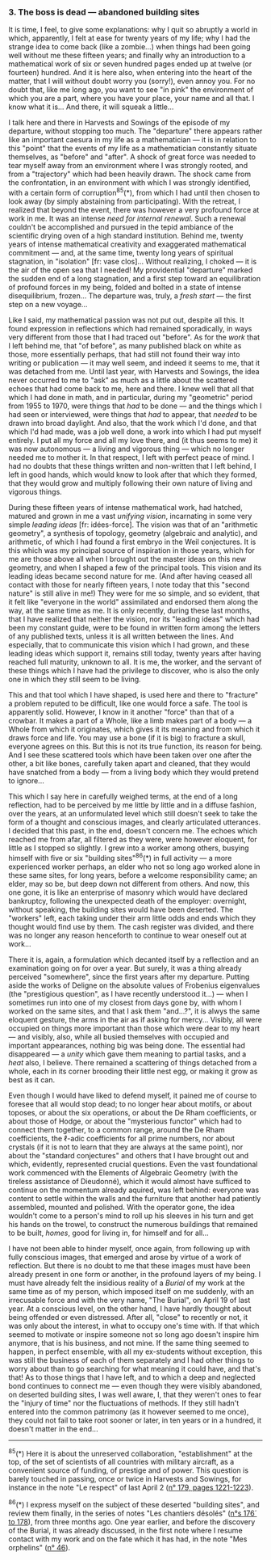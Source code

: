 ### 3. The boss is dead &mdash; abandoned building sites
It is time, I feel, to give some explanations: why I quit so abruptly a world in which, apparently, I felt at ease for twenty years of my life; why I had the strange idea to come back (like a zombie...) when things had been going well without me these fifteen years; and finally why an introduction to a mathematical work of six or seven hundred pages ended up at twelve (or fourteen) hundred. And it is here also, when entering into the heart of the matter, that I will without doubt worry you (sorry!), even annoy you. For no doubt that, like me long ago, you want to see "in pink" the environment of which you are a part, where you have your place, your name and all that. I know what it is... And there, it will squeak a little...

I talk here and there in Harvests and Sowings of the episode of my departure, without stopping too much. The "departure" there appears rather like an important caesura in my life as a mathematician &mdash; it is in relation to this "point" that the events of my life as a mathematician constantly situate themselves, as "before" and "after". A shock of great force was needed to tear myself away from an environment where I was strongly rooted, and from a "trajectory" which had been heavily drawn. The shock came from the confrontation, in an environment with which I was strongly identified, with a certain form of corruption<sup>85</sup>(*), from which I had until then chosen to look away (by simply abstaining from participating). With the retreat, I realized that beyond the event, there was however a very profound force at work in me. It was an intense _need for internal renewal_. Such a renewal couldn't be accomplished and pursued in the tepid ambiance of the scientific drying oven of a high standard institution. Behind me, twenty years of intense mathematical creativity and exaggerated mathematical commitment &mdash; and, at the same time, twenty long years of spiritual stagnation, in "isolation" [fr: vase clos]... Without realizing, I choked &mdash; it is the air of the open sea that I needed! My providential "departure" marked the sudden end of a long stagnation, and a first step toward an equilibration of profound forces in my being, folded and bolted in a state of intense disequilibrium, frozen... The departure was, truly, a _fresh start_ &mdash; the first step on a new voyage...

Like I said, my mathematical passion was not put out, despite all this. It found expression in reflections which had remained sporadically, in ways very different from those that I had traced out "before". As for the _work_ that I left behind me, that "of before", as many published black on white as those, more essentially perhaps, that had still not found their way into writing or publication &mdash; it may well seem, and indeed it seems to me, that it was detached from me. Until last year, with Harvests and Sowings, the idea never occurred to me to "ask" as much as a little about the scattered echoes that had come back to me, here and there. I knew well that all that which I had done in math, and in particular, during my "geometric" period from 1955 to 1970, were things that _had_ to be done &mdash; and the things which I had seen or interviewed, were things that _had_ to appear, that _needed_ to be drawn into broad daylight. And also, that the work which I'd done, and that which I'd had made, was a job well done, a work into which I had put myself entirely. I put all my force and all my love there, and (it thus seems to me) it was now autonomous &mdash; a living and vigorous thing &mdash; which no longer needed me to mother it. In that respect, I left with perfect peace of mind. I had no doubts that these things written and non-written that I left behind, I left in good hands, which would know to look after that which they formed, that they would grow and multiply following their own nature of living and vigorous things.

During these fifteen years of intense mathematical work, had hatched, matured and grown in me a vast _unifying vision_, incarnating in some very simple _leading ideas_ [fr: idées-force]. The vision was that of an "arithmetic geometry", a synthesis of topology, geometry (algebraic and analytic), and arithmetic, of which I had found a first embryo in the Weil conjectures. It is this which was my principal source of inspiration in those years, which for me are those above all when I brought out the master ideas on this new geometry, and when I shaped a few of the principal tools. This vision and its leading ideas became second nature for me. (And after having ceased all contact with those for nearly fifteen years, I note today that this "second nature" is still alive in me!) They were for me so simple, and so evident, that it felt like "everyone in the world" assimilated and endorsed them along the way, at the same time as me. It is only recently, during these last months, that I have realized that neither the vision, nor its "leading ideas" which had been my constant guide, were to be found in written form among the letters of any published texts, unless it is all written between the lines. And especially, that to communicate this vision which I had grown, and these leading ideas which support it, remains still today, twenty years after having reached full maturity, unknown to all. It is me, the worker, and the servant of these things which I have had the privilege to discover, who is also the only one in which they still seem to be living.

This and that tool which I have shaped, is used here and there to "fracture" a problem reputed to be difficult, like one would force a safe. The tool is apparently solid. However, I know in it another "force" than that of a crowbar. It makes a part of a Whole, like a limb makes part of a body &mdash; a Whole from which it originates, which gives it its meaning and from which it draws force and life. You may use a bone (if it is big) to fracture a skull, everyone agrees on this. But this is not its true function, its reason for being. And I see these scattered tools which have been taken over one after the other, a bit like bones, carefully taken apart and cleaned, that they would have snatched from a body &mdash; from a living body which they would pretend to ignore...

This which I say here in carefully weighed terms, at the end of a long reflection, had to be perceived by me little by little and in a diffuse fashion, over the years, at an unformulated level which still doesn't seek to take the form of a thought and conscious images, and clearly articulated utterances. I decided that this past, in the end, doesn't concern me. The echoes which reached me from afar, all filtered as they were, were however eloquent, for little as I stopped so slightly. I grew into a worker among others, busying himself with five or six "building sites"<sup>86</sup>(*) in full activity &mdash; a more experienced worker perhaps, an elder who not so long ago worked alone in these same sites, for long years, before a welcome responsibility came; an elder, may so be, but deep down not different from others. And now, this one gone, it is like an enterprise of masonry which would have declared bankruptcy, following the unexpected death of the employer: overnight, without speaking, the building sites would have been deserted. The "workers" left, each taking under their arm little odds and ends which they thought would find use by them. The cash register was divided, and there was no longer any reason henceforth to continue to wear oneself out at work...

There it is, again, a formulation which decanted itself by a reflection and an examination going on for over a year. But surely, it was a thing already perceived "somewhere", since the first years after my departure. Putting aside the works of Deligne on the absolute values of Frobenius eigenvalues (the "prestigious question", as I have recently understood it...) &mdash; when I sometimes run into one of my closest from days gone by, with whom I worked on the same sites, and that I ask them "and...?", it is alwys the same eloquent gesture, the arms in the air as if asking for mercy... Visibly, all were occupied on things more important than those which were dear to my heart &mdash; and visibly, also, while all busied themselves with occupied and important appearances, nothing big was being done. The essential had disappeared &mdash; a _unity_ which gave them meaning to partial tasks, and a _heat_ also, I believe. There remained a scattering of things detached from a whole, each in its corner brooding their little nest egg, or making it grow as best as it can.

Even though I would have liked to defend myself, it pained me of course to foresee that all would stop dead; to no longer hear about motifs, or about toposes, or about the six operations, or about the De Rham coefficients, or about those of Hodge, or about the "mysterious functor" which had to connect them together, to a common range, around the De Rham coefficients, the $\ell$-adic coefficients for all prime numbers, nor about crystals (if it is not to learn that they are always at the same point), nor about the "standard conjectures" and others that I have brought out and which, evidently, represented crucial questions. Even the vast foundational work commenced with the Elements of Algebraic Geometry (with the tireless assistance of Dieudonné), which it would almost have sufficed to continue on the momentum already aquired, was left behind: everyone was content to settle within the walls and the furniture that another had patiently assembled, mounted and polished. With the operator gone, the idea wouldn't come to a person's mind to roll up his sleeves in his turn and get his hands on the trowel, to construct the numerous buildings that remained to be built, _homes_, good for living in, for himself and for all...

I have not been able to hinder myself, once again, from following up with fully conscious images, that emerged and arose by virtue of a work of reflection. But there is no doubt to me that these images must have been already present in one form or another, in the profound layers of my being. I must have already felt the insidious reality of a _Burial_ of my work at the same time as of my person, which imposed itself on me suddenly, with an irrecusable force and with the very name, "The Burial", on April 19 of last year. At a conscious level, on the other hand, I have hardly thought about being offended or even distressed. After all, "close" to recently or not, it was only about the interest, in what to occupy one's time with. If that which seemed to motivate or inspire someone not so long ago doesn't inspire him anymore, that is his business, and not mine. If the same thing seemed to happen, in perfect ensemble, with all my ex-students without exception, this was still the business of each of them separately and I had other things to worry about than to go searching for what meaning it could have, and that's that! As to those things that I have left, and to which a deep and neglected bond continues to connect me &mdash; even though they were visibly abandoned, on deserted building sites, I was well aware, I, that they weren't ones to fear the "injury of time" nor the fluctuations of methods. If they still hadn't entered into the common patrimony (as it however seemed to me once), they could not fail to take root sooner or later, in ten years or in a hundred, it doesn't matter in the end...

---

<sup>85</sup>(*) Here it is about the unreserved collaboration, "establishment" at the top, of the set of scientists of all countries with military aircraft, as a convenient source of funding, of prestige and of power. This question is barely touched in passing, once or twice in Harvests and Sowings, for instance in the note "Le respect" of last April 2 ([n&deg; 179, pages 1221-1223](../table-of-contents.md#le-respect)).

<sup>86</sup>(*) I express myself on the subject of these deserted "building sites", and review them finally, in the series of notes "Les chantiers désolés" ([n&deg;s 176´ to 178](../table-of-contents.md#chantiers-desoles)), from three months ago. One year earlier, and before the discovery of the Burial, it was already discussed, in the first note where I resume contact with my work and on the fate which it has had, in the note "Mes orphelins" ([n&deg; 46](../table-of-contents.md#mes-orphelins)).
